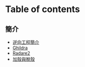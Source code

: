 # Table of contents

## 簡介 <a href="#re-introduction" id="re-introduction"></a>

* [逆向工程簡介](README.md)
* [Ghildra](re-introduction/ghildra.md)
* [Radare2](re-introduction/radare2.md)
* [加殼與脫殼](re-introduction/shelling.md)
